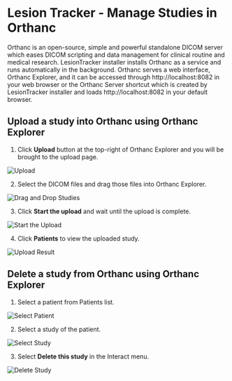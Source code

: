 # Lesion Tracker - Manage Studies in Orthanc

Orthanc is an open-source, simple and powerful standalone DICOM server which
eases DICOM scripting and data management for clinical routine and medical
research. LesionTracker installer installs Orthanc as a service and runs
automatically in the background. Orthanc serves a web interface, Orthanc
Explorer, and it can be accessed through http://localhost:8082 in your web
browser or the Orthanc Server shortcut which is created by LesionTracker
installer and loads http://localhost:8082 in your default browser.

## Upload a study into Orthanc using Orthanc Explorer

1. Click **Upload** button at the top-right of Orthanc Explorer and you will be
   brought to the upload page.

![Upload](../assets/img/LesionTracker/LT_Orthanc_Upload.png)

2. Select the DICOM files and drag those files into Orthanc Explorer.

![Drag and Drop Studies](../assets/img/LesionTracker/LT_Orthanc_Drag_and_Drop.png)

3. Click **Start the upload** and wait until the upload is complete.

![Start the Upload](../assets/img/LesionTracker/LT_Orthanc_Start_Upload.png)

4. Click **Patients** to view the uploaded study.

![Upload Result](../assets/img/LesionTracker/LT_Orthanc_Upload_Result.png)

## Delete a study from Orthanc using Orthanc Explorer

1. Select a patient from Patients list.

![Select Patient](../assets/img/LesionTracker/LT_Orthanc_Delete_Select_Patient.png)

2. Select a study of the patient.

![Select Study](../assets/img/LesionTracker/LT_Orthanc_Delete_Select_Study.png)

3. Select **Delete this study** in the Interact menu.

![Delete Study](../assets/img/LesionTracker/LT_Orthanc_Delete_Study.png)
